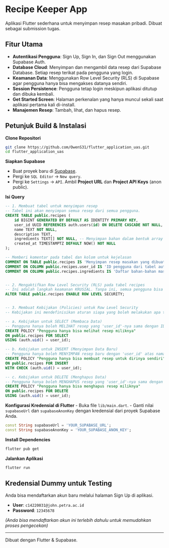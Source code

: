 # Recipe Keeper App

Aplikasi Flutter sederhana untuk menyimpan resep masakan pribadi. Dibuat sebagai submission tugas.

## Fitur Utama

-   **Autentikasi Pengguna**: Sign Up, Sign In, dan Sign Out menggunakan Supabase Auth.
-   **Database Cloud**: Menyimpan dan mengambil data resep dari Supabase Database. Setiap resep terikat pada pengguna yang login.
-   **Keamanan Data**: Menggunakan Row Level Security (RLS) di Supabase agar pengguna hanya bisa mengakses datanya sendiri.
-   **Session Persistence**: Pengguna tetap login meskipun aplikasi ditutup dan dibuka kembali.
-   **Get Started Screen**: Halaman perkenalan yang hanya muncul sekali saat aplikasi pertama kali di-install.
-   **Manajemen Resep**: Tambah, lihat, dan hapus resep.

## Petunjuk Build & Instalasi

**Clone Repositori**
```bash
git clone https://github.com/OwenS31/flutter_application_uas.git
cd flutter_application_uas
```

**Siapkan Supabase**
-   Buat proyek baru di [Supabase](https://supabase.com/).
-   Pergi ke `SQL Editor` -> `New query`.
-   Pergi ke `Settings` -> `API`. Ambil **Project URL** dan **Project API Keys** (anon public).

**Isi Query**
```sql
-- 1. Membuat tabel untuk menyimpan resep
-- Tabel ini akan menyimpan semua resep dari semua pengguna.
CREATE TABLE public.recipes (
    id BIGINT GENERATED BY DEFAULT AS IDENTITY PRIMARY KEY,
    user_id UUID REFERENCES auth.users(id) ON DELETE CASCADE NOT NULL, -- Menghubungkan resep ke pengguna yang membuatnya
    name TEXT NOT NULL,
    description TEXT,
    ingredients TEXT[] NOT NULL, -- Menyimpan bahan dalam bentuk array teks
    created_at TIMESTAMPTZ DEFAULT NOW() NOT NULL
);

-- Memberi komentar pada tabel dan kolom untuk kejelasan
COMMENT ON TABLE public.recipes IS 'Menyimpan resep masakan yang dibuat oleh pengguna.';
COMMENT ON COLUMN public.recipes.user_id IS 'ID pengguna dari tabel auth.users yang memiliki resep ini.';
COMMENT ON COLUMN public.recipes.ingredients IS 'Daftar bahan-bahan masakan dalam format array.';


-- 2. Mengaktifkan Row Level Security (RLS) pada tabel recipes
-- Ini adalah langkah keamanan KRUSIAL. Tanpa ini, semua pengguna bisa melihat resep pengguna lain.
ALTER TABLE public.recipes ENABLE ROW LEVEL SECURITY;


-- 3. Membuat Kebijakan (Policies) untuk Row Level Security
-- Kebijakan ini mendefinisikan aturan siapa yang boleh melakukan apa terhadap data di tabel.

-- a. Kebijakan untuk SELECT (Membaca Data)
-- Pengguna hanya boleh MELIHAT resep yang 'user_id'-nya sama dengan ID mereka sendiri.
CREATE POLICY "Pengguna hanya bisa melihat resep miliknya"
ON public.recipes FOR SELECT
USING (auth.uid() = user_id);

-- b. Kebijakan untuk INSERT (Menyimpan Data Baru)
-- Pengguna hanya boleh MENYIMPAN resep baru dengan 'user_id' atas nama mereka sendiri.
CREATE POLICY "Pengguna hanya bisa membuat resep untuk dirinya sendiri"
ON public.recipes FOR INSERT
WITH CHECK (auth.uid() = user_id);

-- c. Kebijakan untuk DELETE (Menghapus Data)
-- Pengguna hanya boleh MENGHAPUS resep yang 'user_id'-nya sama dengan ID mereka.
CREATE POLICY "Pengguna hanya bisa menghapus resep miliknya"
ON public.recipes FOR DELETE
USING (auth.uid() = user_id);
```

**Konfigurasi Kredensial di Flutter**
    -   Buka file `lib/main.dart`.
    -   Ganti nilai `supabaseUrl` dan `supabaseAnonKey` dengan kredensial dari proyek Supabase Anda.
```dart
const String supabaseUrl = 'YOUR_SUPABASE_URL';
const String supabaseAnonKey = 'YOUR_SUPABASE_ANON_KEY';
```

**Install Dependencies**
```bash
flutter pub get
```

**Jalankan Aplikasi**
```bash
flutter run
```

## Kredensial Dummy untuk Testing

Anda bisa mendaftarkan akun baru melalui halaman Sign Up di aplikasi.

-   **User**: `c14220031@john.petra.ac.id`
-   **Password**: `12345678`

*(Anda bisa mendaftarkan akun ini terlebih dahulu untuk memudahkan proses pengecekan)*

---
Dibuat dengan Flutter & Supabase.
